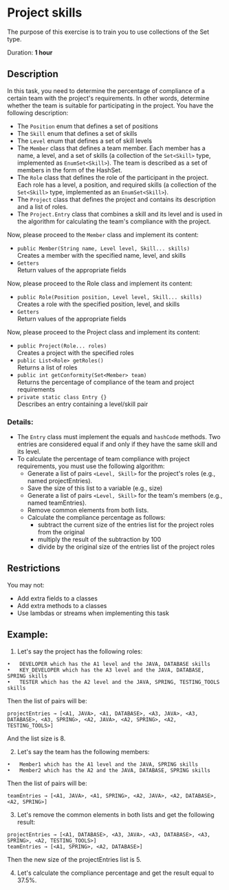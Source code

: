 # Project skills

The purpose of this exercise is to train you to use collections of the Set type.  

Duration: **1 hour**

## Description

In this task, you need to determine the percentage of compliance of a certain team with the project's requirements. In other words, determine whether the team is suitable for participating in the project. 
You have the following description:  
* The `Position` enum that defines a set of positions
*	The `Skill` enum that defines a set of skills 
*	The `Level` enum that defines a set of skill levels
*	The `Member` class that defines a team member. Each member has a name, a level, and a set of skills (a collection of the `Set<Skill>` type, implemented as `EnumSet<Skill>`). The team is described as a set of members in the form of the HashSet<Member>.
*	The `Role` class that defines the role of the participant in the project. Each role has a level, a position, and required skills (a collection of the `Set<Skill>` type, implemented as an `EnumSet<Skill>`).
*	The `Project` class that defines the project and contains its description and a list of roles.
*	The `Project.Entry` class that combines a skill and its level and is used in the algorithm for calculating the team's compliance with the project.

Now, please proceed to the `Member` class and implement its content:
* `public Member(String name, Level level, Skill... skills)`   
   Creates a member with the specified name, level, and skills
* `Getters`  
   Return values of the appropriate fields

Now, please proceed to the Role class and implement its content:  
* `public Role(Position position, Level level, Skill... skills)`   
   Creates a role with the specified position, level, and skills
* `Getters`  
   Return values of the appropriate fields  

Now, please proceed to the Project class and implement its content:
* `public Project(Role... roles)`    
   Creates a project with the specified roles
* `public List<Role> getRoles()`  
   Returns a list of roles
* `public int getConformity(Set<Member> team)`  
   Returns the percentage of compliance of the team and project requirements
* `private static class Entry {}`  
   Describes an entry containing a level/skill pair

### Details:
* The `Entry` class must implement the equals and `hashCode` methods. Two entries are considered equal if and only if they have the same skill and its level.
* To calculate the percentage of team compliance with project requirements, you must use the following algorithm:
   -	Generate a list of pairs `<Level, Skill>` for the project's roles (e.g., named projectEntries).
   -	Save the size of this list to a variable (e.g., size)
   -	Generate a list of pairs `<Level, Skill>` for the team's members (e.g., named teamEntries).
   -	Remove common elements from both lists.
   -	Calculate the compliance percentage as follows: 
        * subtract the current size of the entries list for the project roles from the original  
        * multiply the result of the subtraction by 100  
        * divide by the original size of the entries list of the project roles  


## Restrictions
You may not: 
* Add extra fields to a classes
* Add extra methods to a classes
* Use lambdas or streams when implementing this task

## Example:
1. Let's say the project has the following roles:
```
•	DEVELOPER which has the A1 level and the JAVA, DATABASE skills 
•	KEY_DEVELOPER which has the A3 level and the JAVA, DATABASE, SPRING skills 
•	TESTER which has the A2 level and the JAVA, SPRING, TESTING_TOOLS skills
```
Then the list of pairs will be:
```
projectEntries → [<A1, JAVA>, <A1, DATABASE>, <A3, JAVA>, <A3, DATABASE>, <A3, SPRING>, <A2, JAVA>, <A2, SPRING>, <A2, TESTING_TOOLS>]
```
And the list size is 8.

2. Let's say the team has the following members:
```
•	Member1 which has the A1 level and the JAVA, SPRING skills 
•	Member2 which has the A2 and the JAVA, DATABASE, SPRING skills
```
Then the list of pairs will be:
```
teamEntries → [<A1, JAVA>, <A1, SPRING>, <A2, JAVA>, <A2, DATABASE>, <A2, SPRING>]
```

3. Let's remove the common elements in both lists and get the following result:
```
projectEntries → [<A1, DATABASE>, <A3, JAVA>, <A3, DATABASE>, <A3, SPRING>, <A2, TESTING_TOOLS>]
teamEntries → [<A1, SPRING>, <A2, DATABASE>]
```
Then the new size of the projectEntries list is 5.

4. Let's calculate the compliance percentage and get the result equal to 37.5%.
